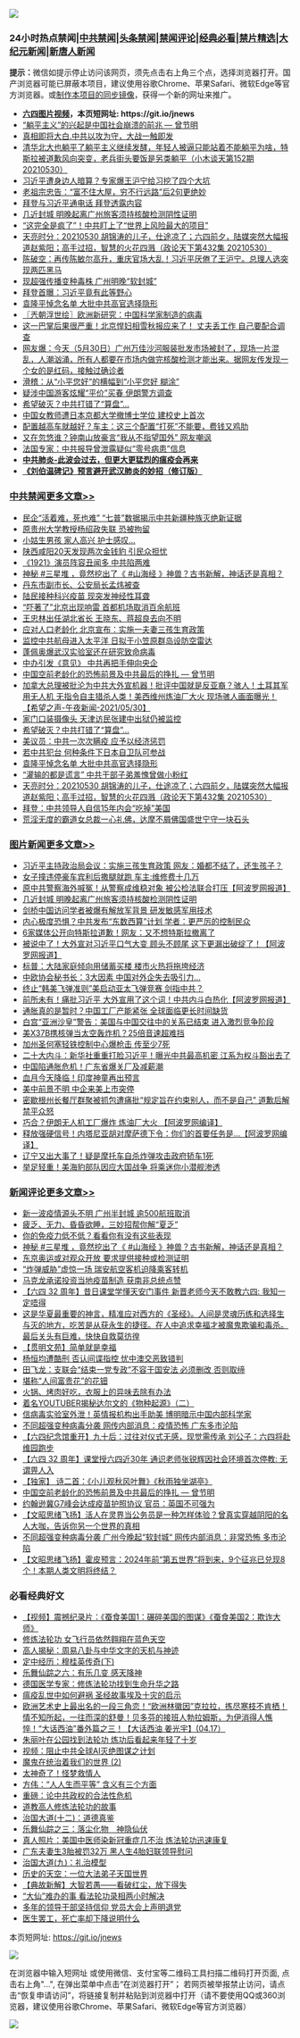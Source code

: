 ![](https://raw.githubusercontent.com/fqnews/bnews/master/64photo/fqnews-qr.jpg)

<div id="tt">
<h3>24小时热点禁闻|<a href="#%E4%B8%AD%E5%85%B1%E7%A6%81%E9%97%BB%E6%9B%B4%E5%A4%9A%E6%96%87%E7%AB%A0">中共禁闻</a>|<a href="#%E5%9B%BE%E7%89%87%E6%96%B0%E9%97%BB%E6%9B%B4%E5%A4%9A%E6%96%87%E7%AB%A0">头条禁闻</a>|<a href="#%E6%96%B0%E9%97%BB%E8%AF%84%E8%AE%BA%E6%9B%B4%E5%A4%9A%E6%96%87%E7%AB%A0">禁闻评论|<a href="#%E5%BF%85%E7%9C%8B%E7%BB%8F%E5%85%B8%E5%A5%BD%E6%96%87">经典必看|<a href="/video.md#%E7%A6%81%E7%89%87%E7%B2%BE%E9%80%89">禁片精选</a>|<a href="https://github.com/fqnews/djy/blob/master/gb/nf1351518.md#1">大纪元新闻</a>|<a href="https://github.com/fqnews/ntdtv/blob/master/gb/prog204.md#1">新唐人新闻</a></h3>
<div><b>提示：</b>微信如提示停止访问该网页，须先点击右上角三个点，选择浏览器打开。国产浏览器可能已屏蔽本项目，建议使用谷歌Chrome、苹果Safari、微软Edge等官方浏览器。或<a href="https://github.com/fqnews/bnews/blob/master/%E5%88%B6%E4%BD%9Cgit%E7%A6%81%E9%97%BB%E9%95%9C%E5%83%8F.md">制作本项目的同步镜像</a>，获得一个新的网址来推广。</div>
<ul>
<li><b><a href="http://d1.bdrive.tk/64.mp4" target="_blank">六四图片视频</a>，本页短网址: https://git.io/jnews</b></li>
<li><a href="/comments/20210530/1556699.md">“躺平主义”的兴起是中国社会崩溃的前兆 — 曾节明</a></li>
<li><a href="/comments/20210531/1556978.md">真相即将大白.中共以攻为守，大战一触即发</a></li>
<li><a href="/bannedvideo/20210530/1556808.md">清华北大也躺平了躺平主义继续发酵，年轻人被逼只能站着不能躺平为啥，特斯拉被道歉风向突变，老兵街头要饭是另类躺平（小木谈天第152期 20210530）</a></li>
<li><a href="/comments/20210531/1556850.md">习近平遭身边人暗算？专家爆王沪宁给习挖了四个大坑</a></li>
<li><a href="/lifebaike/20210531/1556939.md">老祖宗忠告：“富不住大屋，穷不行远路”后2句更绝妙</a></li>
<li><a href="/cbnews/20210531/1557015.md">拜登与习近平通电话 拜登透露内容</a></li>
<li><a href="/topimagenews/20210531/1556882.md">几近封城 明晚起离广州旅客须持核酸检测阴性证明</a></li>
<li><a href="/cnnews/20210531/1557072.md">“这完全是疯了”！中共盯上了“世界上风险最大的项目”</a></li>
<li><a href="/cbnews/20210531/1557057.md">天亮时分：20210530 胡锦涛的儿子，仕途凉了；六四前夕，陆媒突然大幅报道赵紫阳；高手过招，智慧的火花四溅（政论天下第432集 20210530）</a></li>
<li><a href="/bannedvideo/20210530/1556757.md">陈破空：再传陈敏尔高升，重庆官场大乱！习近平厌倦了王沪宁。总理人选突现两匹黑马</a></li>
<li><a href="/cbnews/20210531/1556936.md">现超强传播变种毒株 广州明晚“软封城”</a></li>
<li><a href="/comments/20210531/1557054.md">拜登首曝：习近平竟有此等野心</a></li>
<li><a href="/cbnews/20210531/1557068.md">袁隆平悼念名单 大批中共高官选择隐形</a></li>
<li><a href="/ssgc/20210531/1556960.md">〖兲朝浮世绘〗欧洲新研究：中国科学家制造的病毒</a></li>
<li><a href="/comments/20210531/1556988.md">这一巴掌后果很严重！北京悍妇相雪秋报应来了！ 丈夫丢工作 自己要配合调查</a></li>
<li><a href="/bannedvideo/20210530/1556831.md">网友爆：今天（5月30日）广州万佳沙河服装批发市场被封了，现场一片混乱，人潮汹涌，所有人都要在市场内做完核酸检测才能出来。据网友传发现一个女的是红码，接触过确诊者</a></li>
<li><a href="/comments/20210531/1556918.md">滑稽：从“小平您好”的横幅到“小平您好 糊涂”</a></li>
<li><a href="/worldnews/20210531/1556986.md">疑涉中国游客炫耀“平价”买春 伊朗警方调查</a></li>
<li><a href="/cbnews/20210531/1557132.md">希望破灭？中共打错了“算盘”…</a></li>
<li><a href="/worldnews/20210531/1556900.md">中国女教师遭日本京都大学撤博士学位 建校史上首次</a></li>
<li><a href="/lifebaike/20210531/1556956.md">配置越高车就越好？车主：这三个配置“打死”不能要，费钱又鸡肋</a></li>
<li><a href="/cnnews/20210531/1557044.md">又在忽悠谁？钟南山放豪言“我从不指望国外” 网友嘲讽</a></li>
<li><a href="/comments/20210531/1556855.md">法国专家：中共报导曾泄露疑似“零号病患”信息</a></li>
<li><b><a href="/comments/20200211/1275071.md" target="_blank">中共肺炎-此波会过去，但更大更猛烈的瘟疫会再来</a></b></li>
<li><b><a href="/comments/20200207/1272816.md" target="_blank">《刘伯温碑记》预言避开武汉肺炎的妙招（修订版）</a></b></li>
</ul>
</div>

<div class="catlist">
<h3><a href="/cbnews/" target="_blank">中共禁闻</a><span><a href="/cbnews/" target="_blank" rel="nofollow">更多文章>></a></span></h3>
<ul>
<li><a href="/cbnews/20210531/1557314.md" target="_blank">民企“活着难，死也难” “七普”数据揭示中共新疆种族灭绝新证据</a></li>
<li><a href="/cbnews/20210531/1557298.md" target="_blank">原贵州大学教授杨绍政失联 恐被拘留</a></li>
<li><a href="/cbnews/20210531/1557297.md" target="_blank">小姑生男孩 家人高兴 护士感叹…</a></li>
<li><a href="/cbnews/20210531/1557296.md" target="_blank">陕西咸阳20天发现两次金钱豹 引民众担忧</a></li>
<li><a href="/cbnews/20210531/1557295.md" target="_blank">《1921》演员阵容丑闻多 中共陷两难</a></li>
<li><a href="/comments/20210531/1557276.md" target="_blank">神秘 #三星堆 ，竟然挖出了《 #山海经 》神兽？古书新解，神话还是真相？</a></li>
<li><a href="/cbnews/20210531/1557262.md" target="_blank">丹东市副市长、公安局长孟炜被查</a></li>
<li><a href="/cbnews/20210531/1557244.md" target="_blank">陆民接种科兴疫苗 现突发神经性耳聋</a></li>
<li><a href="/cbnews/20210531/1557243.md" target="_blank">“吓著了”北京出现响雷 首都机场取消百余航班</a></li>
<li><a href="/cbnews/20210531/1557231.md" target="_blank">王忠林出任湖北省长 王晓东、蒋超良去向不明</a></li>
<li><a href="/cbnews/20210531/1557230.md" target="_blank">应对人口老龄化 北京宣布：实施一夫妻三孩生育政策</a></li>
<li><a href="/cbnews/20210531/1557171.md" target="_blank">监控中共航母进入太平洋 日拟于小笠原群岛设防空雷达</a></li>
<li><a href="/cbnews/20210531/1557170.md" target="_blank">蓬佩奥爆武汉实验室还在研究致命病毒</a></li>
<li><a href="/cbnews/20210531/1557155.md" target="_blank">中办引发《意见》 中共再把手伸向央企</a></li>
<li><a href="/comments/20210531/1557143.md" target="_blank">中国空前老龄化的恐怖前景及中共最后的挣扎 — 曾节明</a></li>
<li><a href="/comments/20210531/1557141.md" target="_blank">加拿大总理被批沦为中共大外宣机器！批评中国就是反亚裔？骇人！土耳其军用无人机 无指令自主猎杀人类！美西维州炼油厂大火 现场骇人画面曝光！ 【希望之声-午夜新闻-2021/05/30】</a></li>
<li><a href="/cbnews/20210531/1557140.md" target="_blank">家门口装摄像头 天津访民张建中出狱仍被监控</a></li>
<li><a href="/cbnews/20210531/1557132.md" target="_blank">希望破灭？中共打错了“算盘”…</a></li>
<li><a href="/cbnews/20210531/1557099.md" target="_blank">美议员：中共一次次瞒疫 应予以经济惩罚</a></li>
<li><a href="/cbnews/20210531/1557098.md" target="_blank">若中共犯台 何种条件下日本自卫队可参战</a></li>
<li><a href="/cbnews/20210531/1557068.md" target="_blank">袁隆平悼念名单 大批中共高官选择隐形</a></li>
<li><a href="/cbnews/20210531/1557067.md" target="_blank">“灌输的都是谎言” 中共干部子弟羞愧曾做小粉红</a></li>
<li><a href="/cbnews/20210531/1557057.md" target="_blank">天亮时分：20210530 胡锦涛的儿子，仕途凉了；六四前夕，陆媒突然大幅报道赵紫阳；高手过招，智慧的火花四溅（政论天下第432集 20210530）</a></li>
<li><a href="/cbnews/20210531/1557039.md" target="_blank">拜登：中共领导人自信15年内会“吃掉”美国</a></li>
<li><a href="/comments/20210531/1557038.md" target="_blank">荒淫无度的霸道女总裁一心礼佛，达摩不屑佛国盛世宁守一块石头</a></li>

</ul>
</div>
<div class="catlist">
<h3><a href="/topimagenews/" target="_blank">图片新闻</a><span><a href="/topimagenews/" target="_blank" rel="nofollow">更多文章>></a></span></h3>
<ul>
<li><a href="/topimagenews/20210531/1557253.md" target="_blank">习近平主持政治局会议：实施三孩生育政策 网友：婚都不结了，还生孩子？</a></li>
<li><a href="/topimagenews/20210531/1557216.md" target="_blank">女子撞违停豪车宾利后撒腿就跑 车主:维修费十几万</a></li>
<li><a href="/topimagenews/20210531/1557014.md" target="_blank">原中共警察海外喊冤！从警察成维稳对象 被公检法联合打压【阿波罗网报道】</a></li>
<li><a href="/topimagenews/20210531/1556882.md" target="_blank">几近封城 明晚起离广州旅客须持核酸检测阴性证明</a></li>
<li><a href="/topimagenews/20210531/1556881.md" target="_blank">剑桥中国访问学者被爆有解放军背景 研发敏感军用技术</a></li>
<li><a href="/topimagenews/20210530/1556364.md" target="_blank">内心极度恐惧？中共发布“东数西算”计划 学者：更严厉的控制民众</a></li>
<li><a href="/topimagenews/20210529/1556157.md" target="_blank">6家媒体公开向特斯拉道歉！网友：又不想特斯拉撤离了</a></li>
<li><a href="/topimagenews/20210529/1556099.md" target="_blank">被说中了！大外宣对习近平口气大变 顾头不顾尾 这下更漏出破绽了！【阿波罗网报道】</a></li>
<li><a href="/topimagenews/20210529/1555930.md" target="_blank">标普：大陆家庭倾向用储蓄买楼 楼市火热将拖垮经济</a></li>
<li><a href="/topimagenews/20210529/1555876.md" target="_blank">中欧协会秘书长：3大因素 中国对外企失去吸引力…</a></li>
<li><a href="/topimagenews/20210529/1555852.md" target="_blank">终止“韩美飞弹准则”美启动亚太飞弹竞赛 剑指中共？</a></li>
<li><a href="/topimagenews/20210528/1555477.md" target="_blank">前所未有！痛批习近平 大外宣用了这个词！中共内斗白热化【阿波罗网报道】</a></li>
<li><a href="/topimagenews/20210528/1555148.md" target="_blank">通胀真的是暂时？中国工厂产能紧张 全球面临更长时间缺货</a></li>
<li><a href="/topimagenews/20210527/1554774.md" target="_blank">白宫“亚洲沙皇”警告：美国与中国交往中的关系已结束 进入激烈竞争阶段</a></li>
<li><a href="/topimagenews/20210527/1554539.md" target="_blank">美X37B携核弹当太空轰炸机？25倍音速超难挡</a></li>
<li><a href="/topimagenews/20210527/1554450.md" target="_blank">加州圣何塞轻铁控制中心爆枪击 传至少7死</a></li>
<li><a href="/topimagenews/20210526/1554119.md" target="_blank">二十大内斗：新华社重重打脸习近平！曝光中共最高机密 江系为权斗豁出去了</a></li>
<li><a href="/topimagenews/20210526/1554065.md" target="_blank">中国陷通胀危机！广东省爆关厂及减薪潮</a></li>
<li><a href="/topimagenews/20210526/1554015.md" target="_blank">血月今天降临！印度神童再出预言</a></li>
<li><a href="/topimagenews/20210526/1553823.md" target="_blank">美中前景不明 中企来美上市突停</a></li>
<li><a href="/topimagenews/20210526/1553805.md" target="_blank">密歇根州长餐厅群聚被抓包遭痛批“规定旨在约束别人，而不是自己” 道歉后解禁平众怒</a></li>
<li><a href="/topimagenews/20210525/1553428.md" target="_blank">巧合？伊朗无人机工厂爆炸 炼油厂大火 【阿波罗网编译】</a></li>
<li><a href="/topimagenews/20210525/1553330.md" target="_blank">释放强硬信号！内塔尼亚胡对摩萨德下令：你们的首要任务是…【阿波罗网编译】</a></li>
<li><a href="/topimagenews/20210525/1553122.md" target="_blank">辽宁又出大事了！疑是摩托车自杀炸弹攻击政府轿车1死</a></li>
<li><a href="/topimagenews/20210524/1552810.md" target="_blank">举足轻重！美海豹部队因应大国战争 将乘迷你小潜舰渗透</a></li>

</ul>
</div>
<div class="catlist">
<h3><a href="/comments/" target="_blank">新闻评论</a><span><a href="/comments/" target="_blank" rel="nofollow">更多文章>></a></span></h3>
<ul>
<li><a href="/comments/20210531/1557306.md" target="_blank">新一波疫情源头不明 广州半封城 逾500航班取消</a></li>
<li><a href="/comments/20210531/1557293.md" target="_blank">疲乏、无力、昏昏欲睡，三妙招帮你解“夏乏”</a></li>
<li><a href="/comments/20210531/1557292.md" target="_blank">你的免疫力低不低？看看你有没有这些表现</a></li>
<li><a href="/comments/20210531/1557276.md" target="_blank">神秘 #三星堆 ，竟然挖出了《 #山海经 》神兽？古书新解，神话还是真相？</a></li>
<li><a href="/comments/20210531/1557275.md" target="_blank">东京奥运或对观众开放 要求提供接种或检测证明</a></li>
<li><a href="/comments/20210531/1557274.md" target="_blank">“炸弹威胁”虚惊一场 瑞安航空客机迫降乘客转机</a></li>
<li><a href="/comments/20210531/1557273.md" target="_blank">马克龙承诺投资当地疫苗制造 获南非总统点赞</a></li>
<li><a href="/comments/20210531/1557265.md" target="_blank">【六四 32 周年】昔日课堂学懂天安门事件 新晋老师今天不敢教六四: 我知一定唔得</a></li>
<li><a href="/comments/20210531/1557228.md" target="_blank">这是华夏最重要的神言，精准应对西方的《圣经》。人间是灵魂历练和选择生与灭的地方，吃苦是从获永生的捷径。在人中追求幸福才被魔鬼欺骗和毒杀。最后关头有巨难，快快自救莫彷徨</a></li>
<li><a href="/comments/20210531/1557245.md" target="_blank">【贯明文苑】简单就是幸福</a></li>
<li><a href="/comments/20210531/1557238.md" target="_blank">杨恒均遭酷刑 否认间谍指控 忧中澳交恶致错判</a></li>
<li><a href="/comments/20210531/1557217.md" target="_blank">田飞龙：支联会“结束一党专政”不容于国安法 必须删改 否则取缔</a></li>
<li><a href="/comments/20210531/1557211.md" target="_blank">堪称“人间富贵花”的花钿</a></li>
<li><a href="/comments/20210531/1557210.md" target="_blank">火锅、烤肉好吃，衣服上的异味去除有办法</a></li>
<li><a href="/comments/20210531/1557177.md" target="_blank">着名YOUTUBER揭秘达尔文的《物种起源》（二）</a></li>
<li><a href="/comments/20210531/1557161.md" target="_blank">信病毒实验室外泄！英情报机构出手助美 博明暗示中国内部科学家</a></li>
<li><a href="/comments/20210531/1557160.md" target="_blank">不同超强变种病毒分袭 网传内部消息：疫情恐怖 广东多市沦陷</a></li>
<li><a href="/comments/20210531/1557159.md" target="_blank">【六四纪念馆重开】九十后：过往对仪式无感，现觉需传承 刘公子：六四将赴维园跑步</a></li>
<li><a href="/comments/20210531/1557158.md" target="_blank">【六四 32 周年】课堂授六四近30年 通识老师张锐辉因社会环境首次停教: 无谓畀人入</a></li>
<li><a href="/comments/20210531/1557157.md" target="_blank">【独家】 诗二首：《小儿观秋风叶舞》《秋雨独坐湖亭》</a></li>
<li><a href="/comments/20210531/1557143.md" target="_blank">中国空前老龄化的恐怖前景及中共最后的挣扎 — 曾节明</a></li>
<li><a href="/comments/20210531/1557152.md" target="_blank">约翰逊冀G7峰会达成疫苗护照协议 官员：英国不可强为</a></li>
<li><a href="/comments/20210531/1557148.md" target="_blank">【文昭思绪飞扬】活人在灵界当公务员是一种怎样体验？曾真实穿越阴阳的名人大咖，告诉你另一个世界的真相</a></li>
<li><a href="/comments/20210531/1557147.md" target="_blank">不同超强变种病毒分袭 广州今晚起“软封城“ 网传内部消息：非常恐怖 多市沦陷</a></li>
<li><a href="/comments/20210531/1557146.md" target="_blank">【文昭思绪飞扬】霍皮预言：2024年前“第五世界”将到来，9个征兆已兑现8个！本期人类文明将终结？</a></li>

</ul>
</div>

<div class="catlist">
<h3>必看经典好文</h3>
<ul>
<li><a href="/comments/20210123/1473011.md" target="_blank">【视频】震撼纪录片：《蚕食美国1：碾碎美国的图谋》《蚕食美国2：欺诈大师》</a></li>
<li><a href="/cnnews/20210512/1544604.md" target="_blank">修炼法轮功 女飞行员依然翱翔在蓝色天空</a></li>
<li><a href="/aomi/history/20170924/831575.md" target="_blank">高人揭秘：周易八卦与中华文字的天机与神迹</a></li>
<li><a href="/tculture/xiulian/20151108/468739.md" target="_blank">定中经历：穆桂英传奇(下)</a></li>
<li><a href="/tculture/20190101/792146.md" target="_blank">乐舞仙踪之六：有乐几变 感天降神</a></li>
<li><a href="/comments/20200607/783186.md" target="_blank">德国医学专家：修炼法轮功找到生命升华之路</a></li>
<li><a href="/comments/20200618/1346823.md" target="_blank">瘟疫乱世中如何避祸 圣经故事埃及十灾的启示</a></li>
<li><a href="/bannedvideo/20210418/1528557.md" target="_blank">欧洲艺术史上最出名的一段三角恋！“欧洲林徽因”克拉拉，拣尽寒枝不肯栖！情不知所起，一往而深的舒曼！贝多芬的接班人勃拉姆斯，为伊消得人憔悴！“大话西油”番外篇之三！【大话西油 姜光宇】(04.17）</a></li>
<li><a href="/comments/20210216/1488271.md" target="_blank">朱丽叶在公园找到法轮功 炼功后看起来年轻了十岁</a></li>
<li><a href="/comments/20201221/1451945.md" target="_blank">视频：阻止中共全球AI灭绝图谋之计划</a></li>
<li><a href="/topimagenews/20180520/944940.md" target="_blank">魔鬼在统治着我们的世界 (2)</a></li>
<li><a href="/ccpdope/20200907/1392129.md" target="_blank">太神奇了！怪梦救情人</a></li>
<li><a href="/comments/20200720/1363377.md" target="_blank">方伟：“人人生而平等” 含义有三个方面</a></li>
<li><a href="/comments/20200705/783271.md" target="_blank">重磅：论中共政权的合法性危机</a></li>
<li><a href="/comments/20200805/1375080.md" target="_blank">道教高人修炼法轮功的故事</a></li>
<li><a href="/cbnews/20180318/916241.md" target="_blank">治国大道(十二)：道德真鉴</a></li>
<li><a href="/tculture/20190101/1056889.md" target="_blank">乐舞仙踪之三：落尘化物　神隐仙伏</a></li>
<li><a href="/comments/20210215/1487728.md" target="_blank">真人照片：美国中医师染新冠重症几不治 炼法轮功迅速康复</a></li>
<li><a href="/cbnews/20200611/1343037.md" target="_blank">广东夫妻生3胎被罚32万 黑人生4胎妇联领导慰问</a></li>
<li><a href="/cbnews/20180315/914943.md" target="_blank">治国大道(九)：礼治模型</a></li>
<li><a href="/tculture/20121025/73067.md" target="_blank">历史的天空：一位大法弟子天国世界</a></li>
<li><a href="/comments/20201217/1449706.md" target="_blank">【典故新解】大智若愚——看破红尘，放下得失</a></li>
<li><a href="/cbnews/20210428/1535533.md" target="_blank">“大仙”难办的事  看法轮功录相两小时解决</a></li>
<li><a href="/comments/20210307/1500218.md" target="_blank">多年的领导干部坚持信仰 党员大会上声明退党</a></li>
<li><a href="/sohnews/20150904/445868.md" target="_blank">医生罢工，死亡率却下降说明什么</a></li>

</ul>
</div>

本页短网址: https://git.io/jnews

![](https://raw.githubusercontent.com/fqnews/bnews/master/64photo/fqnews-qr.jpg)

在浏览器中输入短网址 或使用微信、支付宝等二维码工具扫描二维码打开页面, 点击右上角"...", 在弹出菜单中点击“在浏览器打开”； 若网页被举报禁止访问，请点击“恢复申请访问”，将链接复制并粘贴到浏览器中打开（请不要使用QQ或360浏览器，建议使用谷歌Chrome、苹果Safari、微软Edge等官方浏览器）

![](https://raw.githubusercontent.com/fqnews/bnews/master/64photo/wx.jpg)